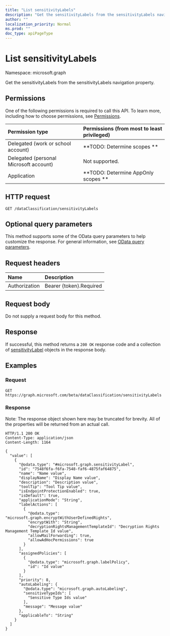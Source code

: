 ```yaml
---
title: "List sensitivityLabels"
description: "Get the sensitivityLabels from the sensitivityLabels navigation property."
author: ""
localization_priority: Normal
ms.prod: ""
doc_type: apiPageType
---
```


# List sensitivityLabels

Namespace: microsoft.graph

Get the sensitivityLabels from the sensitivityLabels navigation property.

## Permissions
One of the following permissions is required to call this API. To learn more, including how to choose permissions, see [Permissions](/concepts/permissions-reference.md).

|Permission type|Permissions (from most to least privileged)|
|:---|:---|
|Delegated (work or school account)|**TODO: Determine scopes **|
|Delegated (personal Microsoft account)|Not supported.|
|Application|**TODO: Determine AppOnly scopes **|

## HTTP request
<!-- {
  "blockType": "ignored"
}
-->
``` http
GET /dataClassification/sensitivityLabels
```

## Optional query parameters
This method supports some of the OData query parameters to help customize the response. For general information, see [OData query parameters](/graph/query-parameters).

## Request headers
|Name|Description|
|:---|:---|
|Authorization|Bearer {token}.Required|

## Request body
Do not supply a request body for this method.

## Response
If successful, this method returns a `200 OK` response code and a collection of [sensitivityLabel](../resources/sensitivitylabel.md) objects in the response body.

## Examples

### Request
<!-- {
  "blockType": "request",
  "name": "get_sensitivitylabel"
}
-->
``` http
GET https://graph.microsoft.com/beta/dataClassification/sensitivityLabels
```

### Response
Note: The response object shown here may be truncated for brevity. All of the properties will be returned from an actual call.
<!-- {
  "blockType": "response",
  "truncated": true,
  "@odata.type": "collection(microsoft.graph.sensitivitylabel)"
}
-->
``` http
HTTP/1.1 200 OK
Content-Type: application/json
Content-Length: 1164

{
  "value": [
    {
      "@odata.type": "#microsoft.graph.sensitivityLabel",
      "id": "7548f6fa-f6fa-7548-faf6-4875faf64875",
      "name": "Name value",
      "displayName": "Display Name value",
      "description": "Description value",
      "toolTip": "Tool Tip value",
      "isEndpointProtectionEnabled": true,
      "isDefault": true,
      "applicationMode": "String",
      "labelActions": [
        {
          "@odata.type": "microsoft.graph.encryptWithUserDefinedRights",
          "encryptWith": "String",
          "decryptionRightsManagementTemplateId": "Decryption Rights Management Template Id value",
          "allowMailForwarding": true,
          "allowAdHocPermissions": true
        }
      ],
      "assignedPolicies": [
        {
          "@odata.type": "microsoft.graph.labelPolicy",
          "id": "Id value"
        }
      ],
      "priority": 8,
      "autoLabeling": {
        "@odata.type": "microsoft.graph.autoLabeling",
        "sensitiveTypeIds": [
          "Sensitive Type Ids value"
        ],
        "message": "Message value"
      },
      "applicableTo": "String"
    }
  ]
}
```

